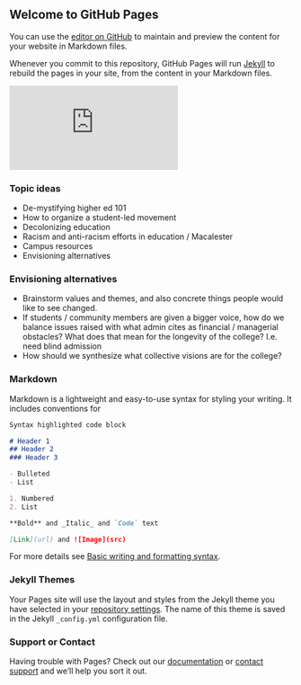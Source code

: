 ## Welcome to GitHub Pages

You can use the [editor on GitHub](https://github.com/jkim5/jkim5.github.io/edit/main/index.md) to maintain and preview the content for your website in Markdown files.

Whenever you commit to this repository, GitHub Pages will run [Jekyll](https://jekyllrb.com/) to rebuild the pages in your site, from the content in your Markdown files.

![This is a pdf](https://experimentalcommunity.files.wordpress.com/2013/02/exco_zine_no_2_for_screen_small.pdf)

<object data="../assets/path/to/document.pdf" width="1000" height="1000" type='application/pdf'></object>

### Topic ideas
* De-mystifying higher ed 101
* How to organize a student-led movement
* Decolonizing education 
* Racism and anti-racism efforts in education / Macalester 
* Campus resources 
* Envisioning alternatives

### Envisioning alternatives
* Brainstorm values and themes, and also concrete things people would like to see changed.
* If students / community members are given a bigger voice, how do we balance issues raised with what admin cites as financial / managerial obstacles? What does that mean for the longevity of the college? I.e. need blind admission
* How should we synthesize what collective visions are for the college?

### Markdown

Markdown is a lightweight and easy-to-use syntax for styling your writing. It includes conventions for

```markdown
Syntax highlighted code block

# Header 1
## Header 2
### Header 3

- Bulleted
- List

1. Numbered
2. List

**Bold** and _Italic_ and `Code` text

[Link](url) and ![Image](src)
```

For more details see [Basic writing and formatting syntax](https://docs.github.com/en/github/writing-on-github/getting-started-with-writing-and-formatting-on-github/basic-writing-and-formatting-syntax).

### Jekyll Themes

Your Pages site will use the layout and styles from the Jekyll theme you have selected in your [repository settings](https://github.com/jkim5/jkim5.github.io/settings/pages). The name of this theme is saved in the Jekyll `_config.yml` configuration file.

### Support or Contact

Having trouble with Pages? Check out our [documentation](https://docs.github.com/categories/github-pages-basics/) or [contact support](https://support.github.com/contact) and we’ll help you sort it out.
